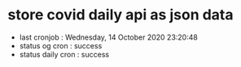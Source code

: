 # store covid daily api as json data

- last cronjob : Wednesday, 14 October 2020 23:20:48
- status og cron : success
- status daily cron : success
      
      